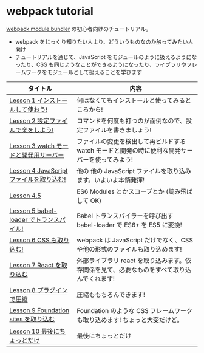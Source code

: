 # webpack tutorial
[webpack module bundler](https://webpack.github.io/) の初心者向けのチュートリアル。

* webpack をじっくり知りたい人より、どういうものなのか触ってみたい人向け
* チュートリアルを通じて、JavaScript をモジュールのように扱えるようになったり、CSS も同じようなことができるようになったり、ライブラリやフレームワークをモジュールとして扱えることを学びます

| タイトル | 内容
| ---- | ----
| [Lesson 1 インストールして使おう!](./lesson1) | 何はなくてもインストールと使ってみるところから!
| [Lesson 2 設定ファイルで楽をしよう!](./lesson2) | コマンドを何度も打つのが面倒なので、設定ファイルを書きましょう!
| [Lesson 3 watch モードと開発用サーバー](./lesson3) | ファイルの変更を検出して再ビルドする watch モードと開発の時に便利な開発サーバーを使ってみよう!
| [Lesson 4 JavaScript ファイルを取り込む!](./lesson4) | 他の 他の JavaScript ファイルを取り込みます。いよいよ本領発揮!
| [Lesson 4.5](./lesson4.5) | ES6 Modules とかスコープとか (読み飛ばして OK)
| [Lesson 5 babel-loader でトランスパイル!](./lesson5) | Babel トランスパイラーを呼び出す babel-loader で ES6+ を ES5 に変換! 
| [Lesson 6 CSS も取り込む!](./lesson6) | webpack は JavaScript だけでなく、CSS や他の形式のファイルも取り込めます!
| [Lesson 7 React を取り込む](./lesson7) | 外部ライブラリ react を取り込みます。依存関係を見て、必要なものをすべて取り込んでくれます!
| [Lesson 8 プラグインで圧縮](./lesson8) | 圧縮ももちろんできます!
| [Lesson 9 Foundation sites を取り込む](./lesson9) | Foundation のような CSS フレームワークも取り込めます! ちょっと大変だけど。
| [Lesson 10 最後にちょっとだけ](./lesson10) | 最後にちょっとだけ